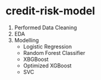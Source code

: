 # credit-risk-model

1. Performed Data Cleaning
2. EDA
3. Modelling
   - Logistic Regression
   - Random Forest Classifier
   - XBGBoost
   - Optimized XGBoost
   - SVC 

